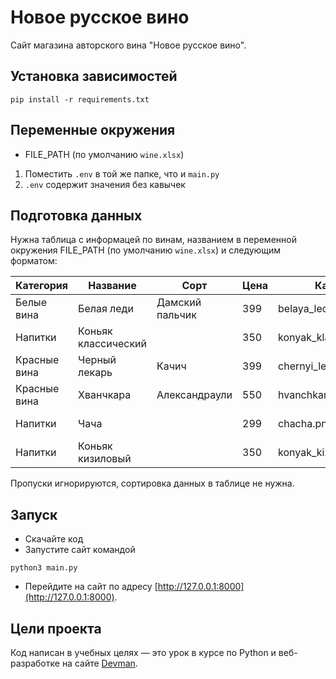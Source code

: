 # Новое русское вино

Сайт магазина авторского вина "Новое русское вино".

## Установка зависимостей

```
pip install -r requirements.txt
```

## Переменные окружения
- FILE_PATH (по умолчанию `wine.xlsx`)

1. Поместить `.env` в той же папке, что и `main.py`
2. `.env` содержит значения без кавычек


## Подготовка данных

Нужна таблица с информацей по винам, названием в переменной окружения FILE_PATH (по умолчанию
`wine.xlsx`) и следующим форматом:

| Категория    | Название            | Сорт            | Цена | Картинка                 | Акция                |
|--------------|---------------------|-----------------|------|--------------------------|----------------------|
| Белые вина   | Белая леди          | Дамский пальчик | 399  | belaya_ledi.png          | Выгодное предложение |
| Напитки      | Коньяк классический |                 | 350  | konyak_klassicheskyi.png |                      |
| Красные вина | Черный лекарь       | Качич           | 399  | chernyi_lekar.png        |                      |
| Красные вина | Хванчкара           | Александраули   | 550  | hvanchkara.png           |                      |
| Напитки      | Чача                |                 | 299  | chacha.png               | Выгодное предложение |
| Напитки      | Коньяк кизиловый    |                 | 350  | konyak_kizilovyi.png     |                      |

Пропуски игнорируются, сортировка данных в таблице не нужна.

## Запуск

- Скачайте код
- Запустите сайт командой 
```
python3 main.py
```
- Перейдите на сайт по адресу [http://127.0.0.1:8000](http://127.0.0.1:8000).

## Цели проекта

Код написан в учебных целях — это урок в курсе по Python и веб-разработке на сайте [Devman](https://dvmn.org).
